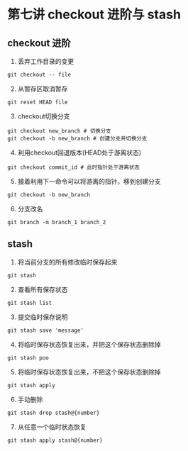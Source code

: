 # 第七讲  checkout 进阶与 stash
## checkout 进阶
1. 丢弃工作目录的变更
```
git checkout -- file
```

2. 从暂存区取消暂存
```
git reset HEAD file
```

3. checkout切换分支
```
git checkout new_branch # 切换分支
git checkout -b new_branch # 创建分支并切换分支
```

4. 利用checkout回退版本(HEAD处于游离状态)
```
git checkout commit_id # 此时指针处于游离状态
```

5. 接着利用下一命令可以将游离的指针，移到创建分支
```
git checkout -b new_branch 
```

6. 分支改名
```
git branch -m branch_1 branch_2
```

## stash
1. 将当前分支的所有修改临时保存起来
```
git stash
```

2. 查看所有保存状态
```
git stash list
```

3. 提交临时保存说明
```
git stash save 'message'
```

4. 将临时保存状态恢复出来，并把这个保存状态删除掉
```
git stash poo
```

5. 将临时保存状态恢复出来，不把这个保存状态删除掉
```
git stash apply
```

6. 手动删除
```
git stash drop stash@{number} 
```

7. 从任意一个临时状态恢复
```
git stash apply stash@{number}
```
